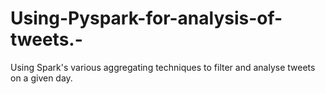 # Using-Pyspark-for-analysis-of-tweets.-
Using Spark's various aggregating techniques to filter and analyse tweets on a given day.
